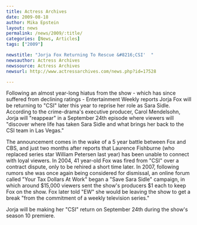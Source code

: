 ```yaml
---
title: Actress Archives
date: 2009-08-18
author: Mika Epstein
layout: news
permalink: /news/2009/:title/
categories: [News, Articles]
tags: ["2009"]

newstitle: "Jorja Fox Returning To Rescue &#8216;CSI'  "
newsauthor: Actress Archives  
newssource: Actress Archives  
newsurl: http://www.actressarchives.com/news.php?id=17528  

---
```


Following an almost year-long hiatus from the show - which has since suffered from declining ratings - Entertainment Weekly reports Jorja Fox will be returning to "CSI" later this year to reprise her role as Sara Sidle. According to the crime-drama's executive producer, Carol Mendelsohn, Jorja will "reappear" in a September 24th episode where viewers will "discover where life has taken Sara Sidle and what brings her back to the CSI team in Las Vegas."

The announcement comes in the wake of a 5 year battle between Fox and CBS, and just two months after reports that Laurence Fishburne (who replaced series star William Petersen last year) has been unable to connect with loyal viewers. In 2004, 41 year-old Fox was fired from "CSI" over a contract dispute, only to be rehired a short time later. In 2007, following rumors she was once again being considered for dismissal, an online forum called "Your Tax Dollars At Work" began a "Save Sara Sidle" campaign, in which around $15,000 viewers sent the show's producers $1 each to keep Fox on the show. Fox later told "EW" she would be leaving the show to get a break "from the commitment of a weekly television series."

Jorja will be making her "CSI" return on September 24th during the show's season 10 premiere.  
